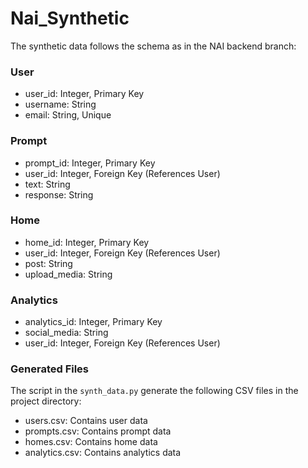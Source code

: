 # Nai_Synthetic

The synthetic data follows the schema as in the NAI backend branch:

### User
- user_id: Integer, Primary Key
- username: String
- email: String, Unique

### Prompt
- prompt_id: Integer, Primary Key
- user_id: Integer, Foreign Key (References User)
- text: String
- response: String

### Home
- home_id: Integer, Primary Key
- user_id: Integer, Foreign Key (References User)
- post: String
- upload_media: String

### Analytics
- analytics_id: Integer, Primary Key
- social_media: String
- user_id: Integer, Foreign Key (References User)

### Generated Files
The script in the `synth_data.py` generate the following CSV files in the project directory:

- users.csv: Contains user data
- prompts.csv: Contains prompt data
- homes.csv: Contains home data
- analytics.csv: Contains analytics data 